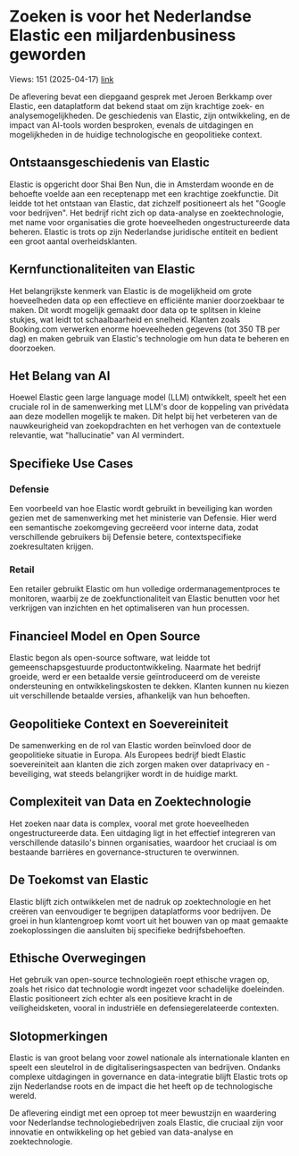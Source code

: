 # Zoeken is voor het Nederlandse Elastic een miljardenbusiness geworden
Views: 151 (2025-04-17) [link](https://www.youtube.com/watch?v=f7JU0LX2hvo)


 De aflevering bevat een diepgaand gesprek met Jeroen Berkkamp over Elastic, een dataplatform dat bekend staat om zijn krachtige zoek- en analysemogelijkheden. De geschiedenis van Elastic, zijn ontwikkeling, en de impact van AI-tools worden besproken, evenals de uitdagingen en mogelijkheden in de huidige technologische en geopolitieke context.

## Ontstaansgeschiedenis van Elastic
Elastic is opgericht door Shai Ben Nun, die in Amsterdam woonde en de behoefte voelde aan een receptenapp met een krachtige zoekfunctie. Dit leidde tot het ontstaan van Elastic, dat zichzelf positioneert als het "Google voor bedrijven". Het bedrijf richt zich op data-analyse en zoektechnologie, met name voor organisaties die grote hoeveelheden ongestructureerde data beheren. Elastic is trots op zijn Nederlandse juridische entiteit en bedient een groot aantal overheidsklanten.

## Kernfunctionaliteiten van Elastic
Het belangrijkste kenmerk van Elastic is de mogelijkheid om grote hoeveelheden data op een effectieve en efficiënte manier doorzoekbaar te maken. Dit wordt mogelijk gemaakt door data op te splitsen in kleine stukjes, wat leidt tot schaalbaarheid en snelheid. Klanten zoals Booking.com verwerken enorme hoeveelheden gegevens (tot 350 TB per dag) en maken gebruik van Elastic's technologie om hun data te beheren en doorzoeken.

## Het Belang van AI
Hoewel Elastic geen large language model (LLM) ontwikkelt, speelt het een cruciale rol in de samenwerking met LLM's door de koppeling van privédata aan deze modellen mogelijk te maken. Dit helpt bij het verbeteren van de nauwkeurigheid van zoekopdrachten en het verhogen van de contextuele relevantie, wat "hallucinatie" van AI vermindert.

## Specifieke Use Cases
### Defensie
Een voorbeeld van hoe Elastic wordt gebruikt in beveiliging kan worden gezien met de samenwerking met het ministerie van Defensie. Hier werd een semantische zoekomgeving gecreëerd voor interne data, zodat verschillende gebruikers bij Defensie betere, contextspecifieke zoekresultaten krijgen.

### Retail
Een retailer gebruikt Elastic om hun volledige ordermanagementproces te monitoren, waarbij ze de zoekfunctionaliteit van Elastic benutten voor het verkrijgen van inzichten en het optimaliseren van hun processen.

## Financieel Model en Open Source
Elastic begon als open-source software, wat leidde tot gemeenschapsgestuurde productontwikkeling. Naarmate het bedrijf groeide, werd er een betaalde versie geïntroduceerd om de vereiste ondersteuning en ontwikkelingskosten te dekken. Klanten kunnen nu kiezen uit verschillende betaalde versies, afhankelijk van hun behoeften.

## Geopolitieke Context en Soevereiniteit
De samenwerking en de rol van Elastic worden beïnvloed door de geopolitieke situatie in Europa. Als Europees bedrijf biedt Elastic soevereiniteit aan klanten die zich zorgen maken over dataprivacy en -beveiliging, wat steeds belangrijker wordt in de huidige markt.

## Complexiteit van Data en Zoektechnologie
Het zoeken naar data is complex, vooral met grote hoeveelheden ongestructureerde data. Een uitdaging ligt in het effectief integreren van verschillende datasilo's binnen organisaties, waardoor het cruciaal is om bestaande barrières en governance-structuren te overwinnen.

## De Toekomst van Elastic
Elastic blijft zich ontwikkelen met de nadruk op zoektechnologie en het creëren van eenvoudiger te begrijpen dataplatforms voor bedrijven. De groei in hun klantengroep komt voort uit het bouwen van op maat gemaakte zoekoplossingen die aansluiten bij specifieke bedrijfsbehoeften.

## Ethische Overwegingen
Het gebruik van open-source technologieën roept ethische vragen op, zoals het risico dat technologie wordt ingezet voor schadelijke doeleinden. Elastic positioneert zich echter als een positieve kracht in de veiligheidsketen, vooral in industriële en defensiegerelateerde contexten.

## Slotopmerkingen
Elastic is van groot belang voor zowel nationale als internationale klanten en speelt een sleutelrol in de digitaliseringsaspecten van bedrijven. Ondanks complexe uitdagingen in governance en data-integratie blijft Elastic trots op zijn Nederlandse roots en de impact die het heeft op de technologische wereld.

De aflevering eindigt met een oproep tot meer bewustzijn en waardering voor Nederlandse technologiebedrijven zoals Elastic, die cruciaal zijn voor innovatie en ontwikkeling op het gebied van data-analyse en zoektechnologie.
